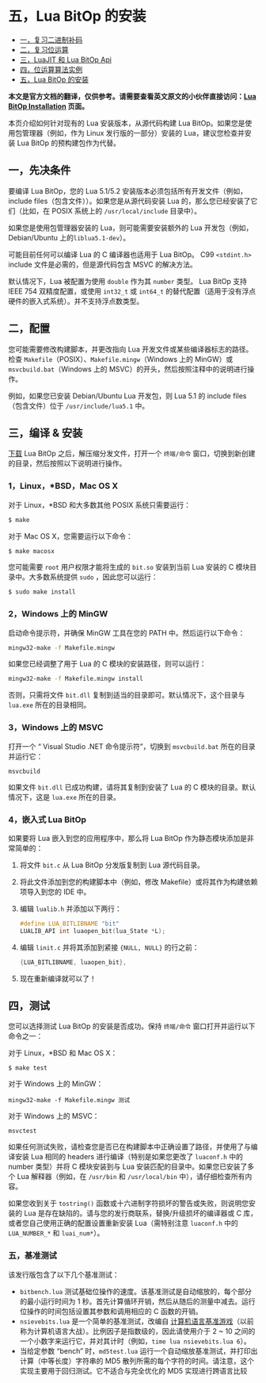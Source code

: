 # 五，Lua BitOp 的安装

- [一，复习二进制补码](./bit_two's_complement.md)
- [二，复习位运算](./bit_operations_review.md)
- [三，LuaJIT 和 Lua BitOp Api](./bit_LuaJIT_BitOp_Api.md)
- [四，位运算算法实例](./bit_bitwise_operation_example.md)
- [五，Lua BitOp 的安装](./bit_bitop_installation.md)

**本文是官方文档的翻译，仅供参考。请需要查看英文原文的小伙伴直接访问：[Lua BitOp Installation](http://bitop.luajit.org/install.html) 页面。**

本页介绍如何针对现有的 Lua 安装版本，从源代码构建 Lua BitOp。如果您是使用包管理器（例如，作为 Linux 发行版的一部分）安装的 Lua，建议您检查并安装 Lua BitOp 的预构建包作为代替。

## 一，先决条件

要编译 Lua BitOp，您的 Lua 5.1/5.2 安装版本必须包括所有开发文件（例如，include files（包含文件））。如果您是从源代码安装 Lua 的，那么您已经安装了它们（比如，在 POSIX 系统上的 `/usr/local/include` 目录中）。

如果您是使用包管理器安装的 Lua，则可能需要安装额外的 Lua 开发包（例如，Debian/Ubuntu 上的`liblua5.1-dev`）。

可能目前任何可以编译 Lua 的 C 编译器也适用于 Lua BitOp。 C99 `<stdint.h>` include 文件是必需的，但是源代码包含 MSVC 的解决方法。

默认情况下，Lua 被配置为使用 `double` 作为其 `number` 类型。 Lua BitOp 支持 IEEE 754 双精度配置，或使用 `int32_t` 或 `int64_t` 的替代配置（适用于没有浮点硬件的嵌入式系统）。并不支持浮点数类型。

## 二，配置

您可能需要修改构建脚本，并更改指向 Lua 开发文件或某些编译器标志的路径。检查 `Makefile`（POSIX）、`Makefile.mingw`（Windows 上的 MinGW）或 `msvcbuild.bat`（Windows 上的 MSVC）的开头，然后按照注释中的说明进行操作。

例如，如果您已安装 Debian/Ubuntu Lua 开发包，则 Lua 5.1 的 include files（包含文件）位于 `/usr/include/lua5.1` 中。

## 三，编译 & 安装

[下载](http://bitop.luajit.org/download.html) Lua BitOp 之后，解压缩分发文件，打开一个 `终端/命令` 窗口，切换到新创建的目录，然后按照以下说明进行操作。

### 1，Linux，\*BSD，Mac OS X

对于 Linux，\*BSD 和大多数其他 POSIX 系统只需要运行：

```bash
$ make
```

对于 Mac OS X，您需要运行以下命令：

```bash
$ make macosx
```

您可能需要 `root` 用户权限才能将生成的 `bit.so` 安装到当前 Lua 安装的 C 模块目录中。大多数系统提供 `sudo` ，因此您可以运行：

```bash
$ sudo make install
```

### 2，Windows 上的 MinGW
启动命令提示符，并确保 MinGW 工具在您的 PATH 中。然后运行以下命令：

```bash
mingw32-make -f Makefile.mingw
```

如果您已经调整了用于 Lua 的 C 模块的安装路径，则可以运行：

```bash
mingw32-make -f Makefile.mingw install
```

否则，只需将文件 `bit.dll` 复制到适当的目录即可。默认情况下，这个目录与 `lua.exe` 所在的目录相同。

### 3，Windows 上的 MSVC
打开一个 “ Visual Studio .NET 命令提示符”，切换到 `msvcbuild.bat` 所在的目录并运行它：

```
msvcbuild
```

如果文件 `bit.dll` 已成功构建，请将其复制到安装了 Lua 的 C 模块的目录。默认情况下，这是 `lua.exe` 所在的目录。

### 4，嵌入式 Lua BitOp
如果要将 Lua 嵌入到您的应用程序中，那么将 Lua BitOp 作为静态模块添加是非常简单的：

1. 将文件 `bit.c` 从 Lua BitOp 分发版复制到 Lua 源代码目录。

2. 将此文件添加到您的构建脚本中（例如，修改 Makefile）或将其作为构建依赖项导入到您的 IDE 中。

3. 编辑 `lualib.h` 并添加以下两行：
    ```c
    #define LUA_BITLIBNAME "bit"
    LUALIB_API int luaopen_bit(lua_State *L);
    ```
4. 编辑 `linit.c` 并将其添加到紧接 `{NULL, NULL}` 的行之前：
    ```c
    {LUA_BITLIBNAME, luaopen_bit},
    ```
5. 现在重新编译就可以了！

## 四，测试
您可以选择测试 Lua BitOp 的安装是否成功。保持 `终端/命令` 窗口打开并运行以下命令之一：

对于 Linux，\*BSD 和 Mac OS X：

```
$ make test
```

对于 Windows 上的 MinGW：

```
mingw32-make -f Makefile.mingw 测试
```

对于 Windows 上的 MSVC：

```
msvctest
```

如果任何测试失败，请检查您是否已在构建脚本中正确设置了路径，并使用了与编译安装 Lua 相同的 headers  进行编译（特别是如果您更改了 `luaconf.h` 中的 number  类型）并将 C 模块安装到与 Lua 安装匹配的目录中。如果您已安装了多个 Lua 解释器（例如，在 `/usr/bin` 和 `/usr/local/bin` 中），请仔细检查所有内容。

如果您收到关于 `tostring()` 函数或十六进制字符损坏的警告或失败，则说明您安装的 Lua 是存在缺陷的。请与您的发行商联系，替换/升级损坏的编译器或 C 库，或者您自己使用正确的配置设置重新安装 Lua（需特别注意 `luaconf.h` 中的 `LUA_NUMBER_*` 和 `luai_num*`）。

### 五，基准测试
该发行版包含了以下几个基准测试：

- `bitbench.lua` 测试基础位操作的速度。该基准测试是自动缩放的，每个部分的最小运行时间为 1 秒。首先计算循环开销，然后从随后的测量中减去。运行位操作的时间包括设置其参数和调用相应的 C 函数的开销。
- `nsievebits.lua` 是一个简单的基准测试，改编自 [计算机语言基准游戏](http://shootout.alioth.debian.org/)（以前称为计算机语言大战）。比例因子是指数级的，因此请使用介于 2 ~ 10 之间的一个小数字来运行它，并对其计时（例如，`time lua nsievebits.lua 6`）。
- 当给定参数 “bench” 时，`md5test.lua` 运行一个自动缩放基准测试，并打印出计算（中等长度）字符串的 MD5 散列所需的每个字符的时间。请注意，这个实现主要用于回归测试。它不适合与完全优化的 MD5 实现进行跨语言比较
